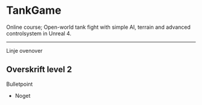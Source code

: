 # TankGame
Online course; Open-world tank fight with simple AI, terrain and advanced controlsystem in Unreal 4.


---
Linje ovenover

## Overskrift level 2

Bulletpoint
* Noget

